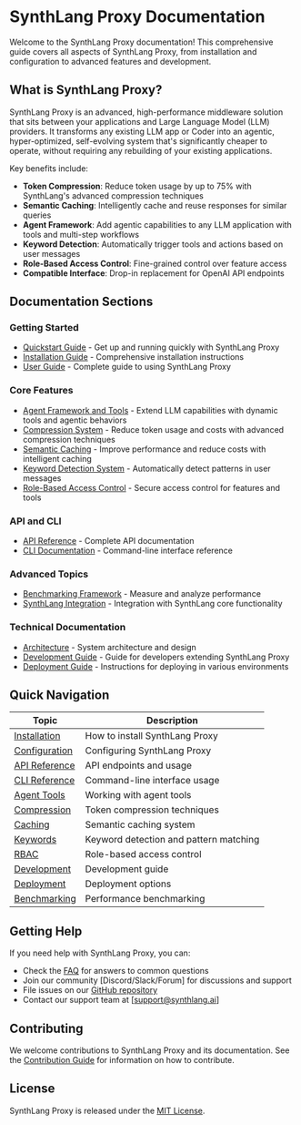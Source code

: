 # SynthLang Proxy Documentation

Welcome to the SynthLang Proxy documentation! This comprehensive guide covers all aspects of SynthLang Proxy, from installation and configuration to advanced features and development.

## What is SynthLang Proxy?

SynthLang Proxy is an advanced, high-performance middleware solution that sits between your applications and Large Language Model (LLM) providers. It transforms any existing LLM app or Coder into an agentic, hyper-optimized, self-evolving system that's significantly cheaper to operate, without requiring any rebuilding of your existing applications.

Key benefits include:

- **Token Compression**: Reduce token usage by up to 75% with SynthLang's advanced compression techniques
- **Semantic Caching**: Intelligently cache and reuse responses for similar queries
- **Agent Framework**: Add agentic capabilities to any LLM application with tools and multi-step workflows
- **Keyword Detection**: Automatically trigger tools and actions based on user messages
- **Role-Based Access Control**: Fine-grained control over feature access
- **Compatible Interface**: Drop-in replacement for OpenAI API endpoints

## Documentation Sections

### Getting Started

- [Quickstart Guide](quickstart.md) - Get up and running quickly with SynthLang Proxy
- [Installation Guide](installation.md) - Comprehensive installation instructions
- [User Guide](user_guide.md) - Complete guide to using SynthLang Proxy

### Core Features

- [Agent Framework and Tools](agents_tools.md) - Extend LLM capabilities with dynamic tools and agentic behaviors
- [Compression System](compression_system.md) - Reduce token usage and costs with advanced compression techniques
- [Semantic Caching](semantic_caching.md) - Improve performance and reduce costs with intelligent caching
- [Keyword Detection System](keyword_detection.md) - Automatically detect patterns in user messages
- [Role-Based Access Control](role_based_access_control.md) - Secure access control for features and tools

### API and CLI

- [API Reference](api.md) - Complete API documentation
- [CLI Documentation](cli.md) - Command-line interface reference

### Advanced Topics

- [Benchmarking Framework](benchmarking.md) - Measure and analyze performance
- [SynthLang Integration](synthlang_integration.md) - Integration with SynthLang core functionality

### Technical Documentation

- [Architecture](architecture.md) - System architecture and design
- [Development Guide](development.md) - Guide for developers extending SynthLang Proxy
- [Deployment Guide](deployment.md) - Instructions for deploying in various environments

## Quick Navigation

| Topic | Description |
|-------|-------------|
| [Installation](installation.md) | How to install SynthLang Proxy |
| [Configuration](user_guide.md#configuration) | Configuring SynthLang Proxy |
| [API Reference](api.md) | API endpoints and usage |
| [CLI Reference](cli.md) | Command-line interface usage |
| [Agent Tools](agents_tools.md) | Working with agent tools |
| [Compression](compression_system.md) | Token compression techniques |
| [Caching](semantic_caching.md) | Semantic caching system |
| [Keywords](keyword_detection.md) | Keyword detection and pattern matching |
| [RBAC](role_based_access_control.md) | Role-based access control |
| [Development](development.md) | Development guide |
| [Deployment](deployment.md) | Deployment options |
| [Benchmarking](benchmarking.md) | Performance benchmarking |

## Getting Help

If you need help with SynthLang Proxy, you can:

- Check the [FAQ](faq.md) for answers to common questions
- Join our community [Discord/Slack/Forum] for discussions and support
- File issues on our [GitHub repository](https://github.com/yourusername/synthlang-proxy)
- Contact our support team at [support@synthlang.ai]

## Contributing

We welcome contributions to SynthLang Proxy and its documentation. See the [Contribution Guide](development.md#contributing) for information on how to contribute.

## License

SynthLang Proxy is released under the [MIT License](../LICENSE).